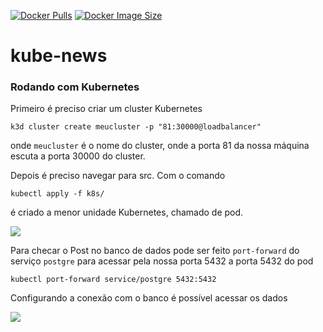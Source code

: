 [![Docker Pulls](https://badgen.net/docker/pulls/cauachagas/kube-news?icon=docker&label=pulls)](https://hub.docker.com/r/cauachagas/kube-news/)
[![Docker Image Size](https://badgen.net/docker/size/cauachagas/kube-news?icon=docker&label=image%20size)](https://hub.docker.com/r/cauachagas/kube-news/)

# kube-news

### Rodando com Kubernetes

Primeiro é preciso criar um cluster Kubernetes

```k3d cluster create meucluster -p "81:30000@loadbalancer"```

onde `meucluster` é o nome do cluster, onde a porta 81 da nossa máquina escuta a porta 30000 do cluster.

Depois é preciso navegar para src. Com o comando

`kubectl apply -f k8s/`

é criado a menor unidade Kubernetes, chamado de pod.

![](https://drive.google.com/uc?export=view&id=1Y2X2mwJ4a16YGpkYmAZ7_cl95x5Jorjy)

Para checar o Post no banco de dados pode ser feito `port-forward` do serviço `postgre` para acessar pela nossa porta 5432 a porta 5432 do pod

`kubectl port-forward service/postgre 5432:5432`

Configurando a conexão com o banco é possível acessar os dados

![](https://drive.google.com/uc?export=view&id=1ntLnvqq9RyMMw-HvRtfttGam8YvNt6-2)
